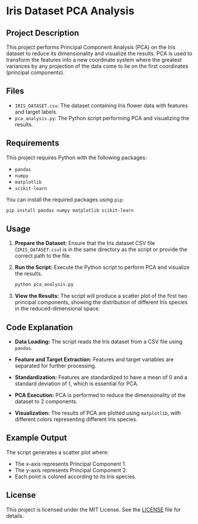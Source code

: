 # Iris Dataset PCA Analysis

## Project Description

This project performs Principal Component Analysis (PCA) on the Iris dataset to reduce its dimensionality and visualize the results. PCA is used to transform the features into a new coordinate system where the greatest variances by any projection of the data come to lie on the first coordinates (principal components).

## Files

- `IRIS_DATASET.csv`: The dataset containing Iris flower data with features and target labels.
- `pca_analysis.py`: The Python script performing PCA and visualizing the results.

## Requirements

This project requires Python with the following packages:

- `pandas`
- `numpy`
- `matplotlib`
- `scikit-learn`

You can install the required packages using `pip`:

```bash
pip install pandas numpy matplotlib scikit-learn
```

## Usage

1. **Prepare the Dataset:**
   Ensure that the Iris dataset CSV file (`IRIS_DATASET.csv`) is in the same directory as the script or provide the correct path to the file.

2. **Run the Script:**
   Execute the Python script to perform PCA and visualize the results.

   ```bash
   python pca_analysis.py
   ```

3. **View the Results:**
   The script will produce a scatter plot of the first two principal components, showing the distribution of different Iris species in the reduced-dimensional space.

## Code Explanation

- **Data Loading:**
  The script reads the Iris dataset from a CSV file using `pandas`.

- **Feature and Target Extraction:**
  Features and target variables are separated for further processing.

- **Standardization:**
  Features are standardized to have a mean of 0 and a standard deviation of 1, which is essential for PCA.

- **PCA Execution:**
  PCA is performed to reduce the dimensionality of the dataset to 2 components.

- **Visualization:**
  The results of PCA are plotted using `matplotlib`, with different colors representing different Iris species.

## Example Output

The script generates a scatter plot where:
- The x-axis represents Principal Component 1.
- The y-axis represents Principal Component 2.
- Each point is colored according to its Iris species.

## License

This project is licensed under the MIT License. See the [LICENSE](LICENSE) file for details.

